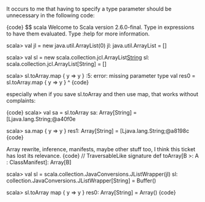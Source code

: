 It occurs to me that having to specify a type parameter should be
unnecessary in the following code:

{code}
$$ scala
Welcome to Scala version 2.6.0-final.
Type in expressions to have them evaluated.
Type :help for more information.

scala> val jl = new java.util.ArrayList(0)
jl: java.util.ArrayList = []

scala> val sl = new scala.collection.jcl.ArrayList[String](jl)
sl: scala.collection.jcl.ArrayList[String] = []

scala> sl.toArray.map { y => y }
<console>:5: error: missing parameter type
  val res0 = sl.toArray.map { y => y }
                              ^
{code}

especially when if you save sl.toArray and then use map, that
works without complaints:

{code}
scala> val sa = sl.toArray
sa: Array[String] = [Ljava.lang.String;@a40f0e

scala> sa.map { y => y }
res1: Array[String] = [Ljava.lang.String;@a8198c
{code}

Array rewrite, inference, manifests, maybe other stuff too, I think this ticket has lost its relevance.
{code}
// TraversableLike signature
def toArray[B >: A : ClassManifest]: Array[B]

scala> val sl = scala.collection.JavaConversions.JListWrapper(jl)
sl: collection.JavaConversions.JListWrapper[String] = Buffer()

scala> sl.toArray map { y => y }
res0: Array[String] = Array()
{code}
